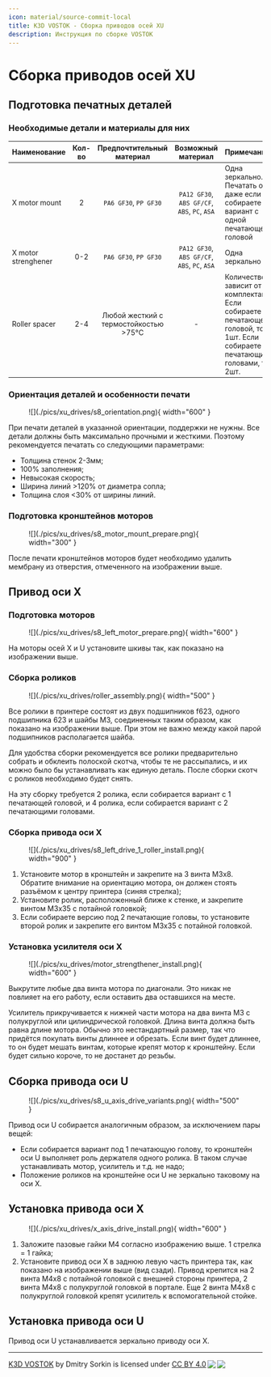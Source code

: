```yaml
---
icon: material/source-commit-local
title: K3D VOSTOK - Сборка приводов осей XU
description: Инструкция по сборке VOSTOK
---
```


# Сборка приводов осей XU

## Подготовка печатных деталей

### Необходимые детали и материалы для них

| Наименование        | Кол-во |       Предпочтительный материал       |              Возможный материал              | Примечание                                                   |
| :------------------ | :----: | :-----------------------------------: | :------------------------------------------: | :----------------------------------------------------------- |
| X motor mount       |   2    |         `PA6 GF30`, `PP GF30`         | `PA12 GF30`, `ABS GF/CF`, `ABS`, `PC`, `ASA` | Одна зеркально. Печатать обе даже если собираете вариант с одной печатающей головой |
| X motor strenghener |  0-2   |         `PA6 GF30`, `PP GF30`         | `PA12 GF30`, `ABS GF/CF`, `ABS`, `PC`, `ASA` | Одна зеркально                                               |
| Roller spacer       |  2-4   | Любой жесткий с термостойкостью >75°C |                      -                       | Количество зависит от комплектации. Если собираете с 1 печатающей головой, то 1шт. Если собираете с 2 печатающими головами, то 2шт. |

### Ориентация деталей и особенности печати

<figure markdown>
  ![](./pics/xu_drives/s8_orientation.png){ width="600" }
</figure>

При печати деталей в указанной ориентации, поддержки не нужны. Все детали должны быть максимально прочными и жесткими. Поэтому рекомендуется печатать со следующими параметрами:

- Толщина стенок 2-3мм;
- 100% заполнения;
- Невысокая скорость;
- Ширина линий >120% от диаметра сопла;
- Толщина слоя <30% от ширины линий.

### Подготовка кронштейнов моторов

<figure markdown>
  ![](./pics/xu_drives/s8_motor_mount_prepare.png){ width="300" }
</figure>

После печати кронштейнов моторов будет необходимо удалить мембрану из отверстия, отмеченного на изображении выше.

## Привод оси X

### Подготовка моторов

<figure markdown>
  ![](./pics/xu_drives/s8_left_motor_prepare.png){ width="600" }
</figure>

На моторы осей X и U установите шкивы так, как показано на изображении выше. 

### Сборка роликов

<figure markdown>
  ![](./pics/xu_drives/roller_assembly.png){ width="500" }
</figure>

Все ролики в принтере состоят из двух подшипников f623, одного подшипника 623 и шайбы М3, соединенных таким образом, как показано на изображении выше. При этом не важно между какой парой подшипников располагается шайба.

Для удобства сборки рекомендуется все ролики предварительно собрать и обклеить полоской скотча, чтобы те не рассыпались, и их можно было бы устанавливать как единую деталь. После сборки скотч с роликов необходимо будет снять.

На эту сборку требуется 2 ролика, если собирается вариант с 1 печатающей головой, и 4 ролика, если собирается вариант с 2 печатающими головами.

### Сборка привода оси X

<figure markdown>
  ![](./pics/xu_drives/s8_left_drive_1_roller_install.png){ width="900" }
</figure>

1. Установите мотор в кронштейн и закрепите на 3 винта М3х8. Обратите внимание на ориентацию мотора, он должен стоять разъёмом к центру принтера (синяя стрелка);
2. Установите ролик, расположенный ближе к стенке, и закрепите винтом М3х35 с потайной головкой;
3. Если собираете версию под 2 печатающие головы, то установите второй ролик и закрепите его винтом М3х35 с потайной головкой.

### Установка усилителя оси X

<figure markdown>
  ![](./pics/xu_drives/motor_strengthener_install.png){ width="600" }
</figure>

Выкрутите любые два винта мотора по диагонали. Это никак не повлияет на его работу, если оставить два оставшихся на месте.

Усилитель прикручивается к нижней части мотора на два винта М3 с полукруглой или цилиндрической головкой. Длина винта должна быть равна длине мотора. Обычно это нестандартный размер, так что придётся покупать винты длиннее и обрезать. Если винт будет длиннее, то он будет мешать винтам, которые крепят мотор к кронштейну. Если будет сильно короче, то не достанет до резьбы.

## Сборка привода оси U

<figure markdown>
  ![](./pics/xu_drives/s8_u_axis_drive_variants.png){ width="500" }
</figure>

Привод оси U собирается аналогичным образом, за исключением пары вещей:

- Если собирается вариант под 1 печатающую голову, то кронштейн оси U выполняет роль держателя одного ролика. В таком случае устанавливать мотор, усилитель и т.д. не надо;
- Положение роликов на кронштейне оси U не зеркально таковому на оси X.

## Установка привода оси X

<figure markdown>
  ![](./pics/xu_drives/x_axis_drive_install.png){ width="600" }
</figure>

1. Заложите пазовые гайки М4 согласно изображению выше. 1 стрелка = 1 гайка;
2. Установите привод оси X в заднюю левую часть принтера так, как показано на изображении выше (вид сзади). Привод крепится на 2 винта М4х8 с потайной головкой с внешней стороны принтера, 2 винта М4х8 с полукруглой головкой в портале. Еще 2 винта М4х8 с полукруглой головкой крепят усилитель к вспомогательной стойке.

## Установка привода оси U

Привод оси U устанавливается зеркально приводу оси X.

---

<p xmlns:cc="http://creativecommons.org/ns#" xmlns:dct="http://purl.org/dc/terms/"><a property="dct:title" rel="cc:attributionURL" href="https://k3d.tech/vostok/">K3D VOSTOK</a> by <span property="cc:attributionName">Dmitry Sorkin</span> is licensed under <a href="http://creativecommons.org/licenses/by/4.0/?ref=chooser-v1" target="_blank" rel="license noopener noreferrer" style="display:inline-block;">CC BY 4.0<img style="height:22px!important;margin-left:3px;vertical-align:text-bottom;" src="https://mirrors.creativecommons.org/presskit/icons/cc.svg?ref=chooser-v1"><img style="height:22px!important;margin-left:3px;vertical-align:text-bottom;" src="https://mirrors.creativecommons.org/presskit/icons/by.svg?ref=chooser-v1"></a></p>
